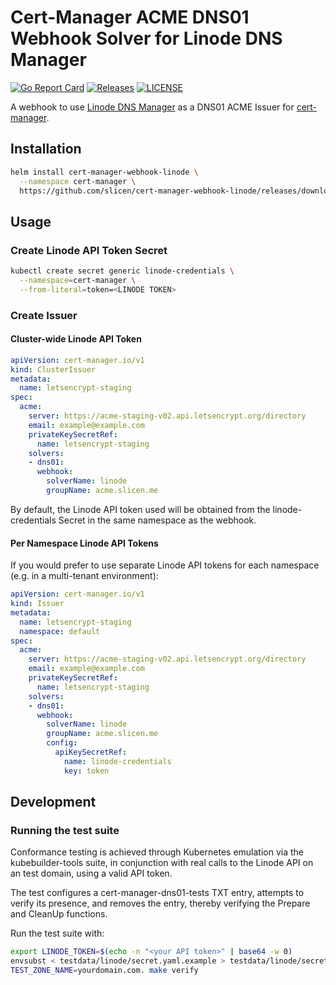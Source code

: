 # Cert-Manager ACME DNS01 Webhook Solver for Linode DNS Manager

[![Go Report Card](https://goreportcard.com/badge/github.com/slicen/cert-manager-webhook-linode)](https://goreportcard.com/report/github.com/slicen/cert-manager-webhook-linode)
[![Releases](https://img.shields.io/github/v/release/slicen/cert-manager-webhook-linode?include_prereleases)](https://github.com/slicen/cert-manager-webhook-linode/releases)
[![LICENSE](https://img.shields.io/github/license/slicen/cert-manager-webhook-linode)](https://github.com/slicen/cert-manager-webhook-linode/blob/master/LICENSE)

A webhook to use [Linode DNS
Manager](https://www.linode.com/docs/platform/manager/dns-manager) as a DNS01
ACME Issuer for [cert-manager](https://github.com/jetstack/cert-manager).

## Installation

```bash
helm install cert-manager-webhook-linode \
  --namespace cert-manager \
  https://github.com/slicen/cert-manager-webhook-linode/releases/download/v0.2.0/cert-manager-webhook-linode-v0.2.0.tgz
```

## Usage

### Create Linode API Token Secret

```bash
kubectl create secret generic linode-credentials \
  --namespace=cert-manager \
  --from-literal=token=<LINODE TOKEN>
```

### Create Issuer

#### Cluster-wide Linode API Token

```yaml
apiVersion: cert-manager.io/v1
kind: ClusterIssuer
metadata:
  name: letsencrypt-staging
spec:
  acme:
    server: https://acme-staging-v02.api.letsencrypt.org/directory
    email: example@example.com
    privateKeySecretRef:
      name: letsencrypt-staging
    solvers:
    - dns01:
      webhook:
        solverName: linode
        groupName: acme.slicen.me
```

By default, the Linode API token used will be obtained from the
linode-credentials Secret in the same namespace as the webhook.


#### Per Namespace Linode API Tokens

If you would prefer to use separate Linode API tokens for each namespace (e.g.
in a multi-tenant environment):

```yaml
apiVersion: cert-manager.io/v1
kind: Issuer
metadata:
  name: letsencrypt-staging
  namespace: default
spec:
  acme:
    server: https://acme-staging-v02.api.letsencrypt.org/directory
    email: example@example.com
    privateKeySecretRef:
      name: letsencrypt-staging
    solvers:
    - dns01:
      webhook:
        solverName: linode
        groupName: acme.slicen.me
        config:
          apiKeySecretRef:
            name: linode-credentials
            key: token
```

## Development

### Running the test suite

Conformance testing is achieved through Kubernetes emulation via the
kubebuilder-tools suite, in conjunction with real calls to the Linode API on an
test domain, using a valid API token.

The test configures a cert-manager-dns01-tests TXT entry, attempts to verify its
presence, and removes the entry, thereby verifying the Prepare and CleanUp
functions.

Run the test suite with:

```bash
export LINODE_TOKEN=$(echo -n "<your API token>" | base64 -w 0)
envsubst < testdata/linode/secret.yaml.example > testdata/linode/secret.yaml
TEST_ZONE_NAME=yourdomain.com. make verify
```
